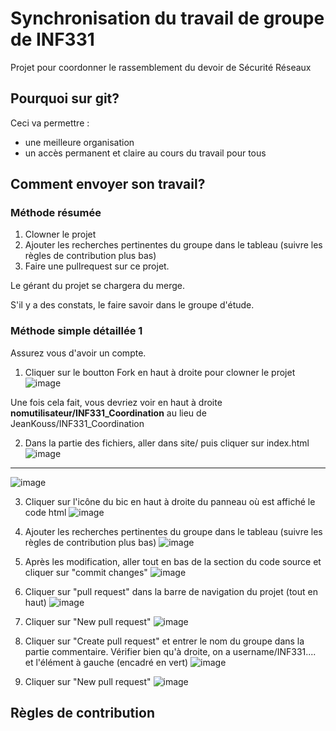 # Synchronisation du travail de groupe de INF331
Projet pour coordonner le rassemblement du devoir de Sécurité Réseaux
## Pourquoi sur git?
Ceci va permettre  :
- une meilleure organisation
- un accès permanent et claire au cours du travail pour tous

## Comment envoyer son travail?

### Méthode résumée
1. Clowner le projet
2. Ajouter les recherches pertinentes du groupe dans le tableau (suivre les règles de contribution plus bas)
3. Faire une pullrequest sur ce projet.

Le gérant du projet se chargera du merge.

S'il y a des constats, le faire savoir dans le groupe d'étude.

### Méthode simple détaillée 1
Assurez vous d'avoir un compte.
1. Cliquer sur le boutton Fork en haut à droite pour clowner le projet
![image](https://user-images.githubusercontent.com/96428357/146779202-d01d9b77-4cdd-4aaf-b49a-2453090419b1.png)

Une fois cela fait, vous devriez voir en haut à droite **nomutilisateur/INF331_Coordination** au lieu de JeanKouss/INF331_Coordination

2. Dans la partie des fichiers, aller dans site/ puis cliquer sur index.html
![image](https://user-images.githubusercontent.com/96428357/146779798-7f7ff83c-2bd5-42eb-8fef-0c3401566c20.png)
_________________________________
![image](https://user-images.githubusercontent.com/96428357/146779819-be2069a1-c5dd-4727-ac70-4c37b339ac7d.png)

3. Cliquer sur l'icône du bic en haut à droite du panneau où est affiché le code html
![image](https://user-images.githubusercontent.com/96428357/146780311-62764e59-f9e0-4bd1-9b20-cf690bb0e881.png)

4. Ajouter les recherches pertinentes du groupe dans le tableau (suivre les règles de contribution plus bas)
![image](https://user-images.githubusercontent.com/96428357/146782224-8ace4072-294d-4e77-af4b-a22c20ed4d40.png)

5. Après les modification, aller tout en bas de la section du code source et cliquer sur "commit changes"
![image](https://user-images.githubusercontent.com/96428357/146782247-c927034b-d496-431f-b9ac-512bed0c4300.png)

6. Cliquer sur "pull request" dans la barre de navigation du projet (tout en haut)
![image](https://user-images.githubusercontent.com/96428357/146782453-072b61c8-4bdf-46c4-8529-85c14d49d42a.png)

7. Cliquer sur "New pull request"
![image](https://user-images.githubusercontent.com/96428357/146782634-09dc7391-7a26-4cde-80f2-80df05decdbf.png)

8. Cliquer sur "Create pull request" et entrer le nom du groupe dans la partie commentaire.
Vérifier bien qu'à droite, on a username/INF331.... et l'élément à gauche (encadré en vert)
![image](https://user-images.githubusercontent.com/96428357/146783160-9333ba3d-1080-4746-bd4b-d912aa4d316f.png)

9. Cliquer sur "New pull request"
![image](https://user-images.githubusercontent.com/96428357/146784116-3a8a01c2-097c-4724-b91d-afba78ada0c6.png)



## Règles de contribution
